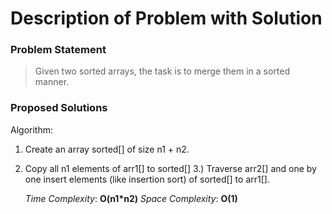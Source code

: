 # Description of Problem with Solution

### Problem Statement
> Given two sorted arrays, the task is to merge them in a sorted manner.

### Proposed Solutions

Algorithm:

1) Create an array sorted[] of size n1 + n2.
2) Copy all n1 elements of arr1[] to sorted[]
3.) Traverse arr2[] and one by one insert elements (like insertion sort) of sorted[] to arr1[].

	*Time Complexity*: __O(n1*n2)__
	*Space Complexity*: __O(1)__
